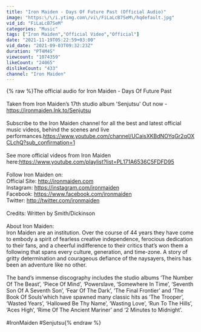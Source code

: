 ```yaml
---
title: "Iron Maiden - Days Of Future Past (Official Audio)"
image: "https:\/\/i.ytimg.com\/vi\/FiLaLcB7SeM\/hqdefault.jpg"
vid_id: "FiLaLcB7SeM"
categories: "Music"
tags: ["Iron Maiden","Official Video","Official"]
date: "2021-11-19T05:22:59+03:00"
vid_date: "2021-09-03T09:32:23Z"
duration: "PT4M4S"
viewcount: "1074359"
likeCount: "24065"
dislikeCount: "433"
channel: "Iron Maiden"
---
```

{% raw %}The official audio for Iron Maiden - Days Of Future Past<br /><br />Taken from Iron Maiden’s 17th studio album 'Senjutsu' Out now - <a rel="nofollow" target="blank" href="https://ironmaiden.lnk.to/Senjutsu">https://ironmaiden.lnk.to/Senjutsu</a><br /><br />Subscribe to the Iron Maiden channel for all the best and latest official music videos, behind the scenes and live performances.<a rel="nofollow" target="blank" href="https://www.youtube.com/channel/UCaisXKBdNOYqGr2qOXCLchQ?sub_confirmation=1">https://www.youtube.com/channel/UCaisXKBdNOYqGr2qOXCLchQ?sub_confirmation=1</a><br /><br />See more official videos from Iron Maiden here:<a rel="nofollow" target="blank" href="https://www.youtube.com/playlist?list=PL171A6536C5FDFD95">https://www.youtube.com/playlist?list=PL171A6536C5FDFD95</a><br /><br />Follow Iron Maiden on:<br />Official Site: <a rel="nofollow" target="blank" href="http://ironmaiden.com">http://ironmaiden.com</a><br />Instagram: <a rel="nofollow" target="blank" href="https://instagram.com/ironmaiden">https://instagram.com/ironmaiden</a><br />Facebook: <a rel="nofollow" target="blank" href="https://www.facebook.com/ironmaiden">https://www.facebook.com/ironmaiden</a><br />Twitter: <a rel="nofollow" target="blank" href="http://twitter.com/ironmaiden">http://twitter.com/ironmaiden</a><br /><br />Credits: Written by Smith/Dickinson<br /><br />About Iron Maiden:<br />Iron Maiden are an institution. Over the course of 44 years they have come to embody a spirit of fearless creative independence, ferocious dedication to their fans, and a cheerful indifference to their critics that’s won them a following that spans every culture, generation, and time-zone. A story of gritty determination and courageous defiance of the naysayers, theirs has been an adventure like no other.<br /><br />The band’s immense discography includes the studio albums ‘The Number Of The Beast’, ‘Piece Of Mind’, ‘Powerslave, ‘Somewhere In Time’, ‘Seventh Son Of A Seventh Son’, ‘Fear Of The Dark’, ‘The Final Frontier’ and ‘The Book Of Souls’which have spawned many classic hits as ‘The Trooper’, ‘Wasted Years’, ‘Hallowed Be Thy Name’, ‘Wasting Love’, ‘Run To The Hills’, ‘Aces High’, ‘Rime Of The Ancient Mariner’ and ‘2 Minutes to Midnight’.<br /><br />#IronMaiden #Senjutsu{% endraw %}
